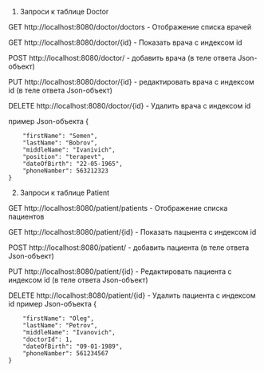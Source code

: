 1. Запроси к таблице Doctor

GET http://localhost:8080/doctor/doctors  - Отображение списка врачей

GET http://localhost:8080/doctor/{id}  - Показать врача с индексом id

POST http://localhost:8080/doctor/  - добавить врача (в теле ответа Json-объект)

PUT http://localhost:8080/doctor/{id}  - редактировать врача с индексом id (в теле ответа Json-объект)

DELETE http://localhost:8080/doctor/{id}  - Удалить врача с индексом id

пример Json-объекта
{

        "firstName": "Semen",
        "lastName": "Bobrov",
        "middleName": "Ivanivich",
        "position": "terapevt",
        "dateOfBirth": "22-05-1965",
        "phoneNamber": 563212323
    }

2. Запроси к таблице Patient

GET http://localhost:8080/patient/patients  - Отображение списка пациентов

GET http://localhost:8080/patient/{id}  - Показать пацыента с индексом id

POST http://localhost:8080/patient/  - добавить пациента (в теле ответа Json-объект)

PUT http://localhost:8080/patient/{id}  - Редактировать пациента с индексом id (в теле ответа Json-объект)

DELETE http://localhost:8080/patient/{id}  - Удалить пациента с индексом id
пример Json-объекта
{
   
        "firstName": "Oleg",
        "lastName": "Petrov",
        "middleName": "Ivanovich",
        "doctorId": 1,
        "dateOfBirth": "09-01-1989",
        "phoneNamber": 561234567
    }

